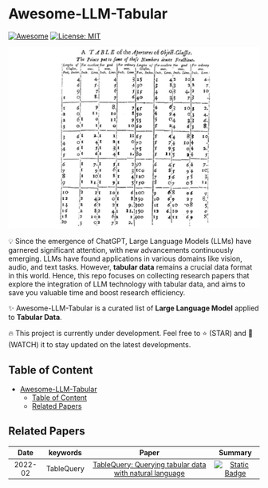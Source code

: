 # Awesome-LLM-Tabular
[![Awesome](https://awesome.re/badge.svg)](https://github.com/johnnyhwu/Awesome-LLM-Tabular)
[![License: MIT](https://img.shields.io/badge/License-MIT-green.svg)](https://opensource.org/licenses/MIT)

![](/resource/other/banner.png)

:bulb: Since the emergence of ChatGPT, Large Language Models (LLMs) have garnered significant attention, with new advancements continuously emerging. LLMs have found applications in various domains like vision, audio, and text tasks. However, **tabular data** remains a crucial data format in this world. Hence, this repo focuses on collecting research papers that explore the integration of LLM technology with tabular data, and aims to save you valuable time and boost research efficiency.

:sparkles: Awesome-LLM-Tabular is a curated list of **Large Language Model** applied to **Tabular Data**.

:fire: This project is currently under development. Feel free to :star: (STAR) and :telescope: (WATCH) it to stay updated on the latest developments.

## Table of Content

- [Awesome-LLM-Tabular](#)
  - [Table of Content](#)
  - [Related Papers](#)

## Related Papers

| Date | keywords | Paper | Summary |
| :--: | :------: | :---: | :-----: | 
| 2022-02 | TableQuery | [TableQuery: Querying tabular data with natural language](https://arxiv.org/pdf/2202.00454.pdf) | [![Static Badge](https://badgen.net/badge/color/ChatGPT/green?label=)](/resource/summary/TableQuery.md) |